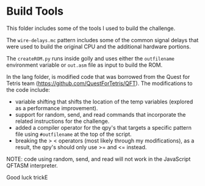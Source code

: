 # Build Tools

This folder includes some of the tools I used to build the challenge. 

The `wire-delays.mc` pattern includes some of the common signal delays that were used to build the original CPU and the additional hardware portions.

The `createROM.py` runs inside golly and uses either the `outfilename` environment variable or `out.asm` file as input to build the ROM.

In the lang folder, is modified code that was borrowed from the Quest for Tetris team (https://github.com/QuestForTetris/QFT).
The modifications to the code include:
 - variable shifting that shifts the location of the temp variables (explored as a performance improvement).
 - support for random, send, and read commands that incorporate the related instructions for the challenge.
 - added a compiler operator for the qpy's that targets a specific pattern file using `#outfilename` at the top of the script.
 - breaking the > < operators (most likely through my modifications), as a result, the qpy's should only use  >= and <= instead. 

NOTE: code using random, send, and read will not work in the JavaScript QFTASM interpreter. 

Good luck
trickE
 
 
 



